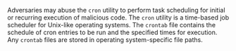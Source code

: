 Adversaries may abuse the `cron` utility to perform task scheduling for initial or recurring execution of malicious code. The `cron` utility is a time-based job scheduler for Unix-like operating systems. The `crontab` file contains the schedule of cron entries to be run and the specified times for execution. Any `crontab` files are stored in operating system-specific file paths.